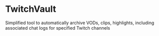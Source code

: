 # TwitchVault
Simplified tool to automatically archive VODs, clips, highlights, including associated chat logs for specified Twitch channels
